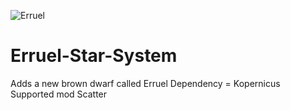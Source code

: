 ![Erruel](https://user-images.githubusercontent.com/75160844/122671931-17b61880-d1f3-11eb-8b8d-902947de785d.png)
# Erruel-Star-System
Adds a new brown dwarf called Erruel
Dependency = Kopernicus
Supported mod
Scatter
